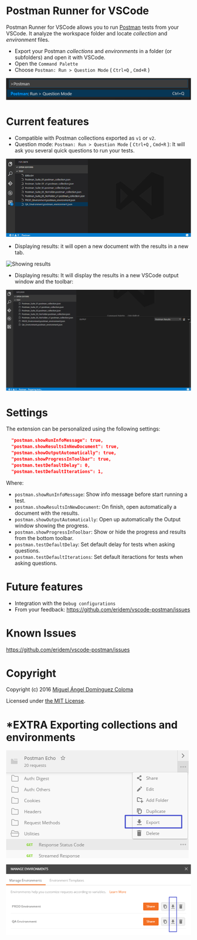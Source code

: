 # Postman Runner for VSCode

Postman Runner for VSCode allows you to run [Postman](https://www.getpostman.com/) tests from your VSCode. It analyze the workspace folder and locate *collection* and *environment* files.

- Export your Postman *collections* and *environments* in a folder (or subfolders) and open it with VSCode.
- Open the `Command Palette`
- Choose `Postman: Run > Question Mode` ( `Ctrl+Q` , `Cmd+R` )

![Command palette image](https://raw.githubusercontent.com/eridem/vscode-postman/master/images/command-palette.png)

# Current features

- Compatible with Postman collections exported as `v1` or `v2`.
- Question mode: `Postman: Run > Question Mode` ( `Ctrl+Q` , `Cmd+R` ): It will ask you several quick questions to run your tests.

![Toolbar choosing](https://raw.githubusercontent.com/eridem/vscode-postman/master/images/toolbar-choosing.gif)

- Displaying results: it will open a new document with the results in a new tab.

![Showing results](https://raw.githubusercontent.com/eridem/vscode-postman/master/images/document-results.gif)

- Displaying results: It will display the results in a new VSCode output window and the toolbar:

![Console running](https://raw.githubusercontent.com/eridem/vscode-postman/master/images/console-running.gif)

# Settings

The extension can be personalized using the following settings:

```json
  "postman.showRunInfoMessage": true,
  "postman.showResultsInNewDocument": true,
  "postman.showOutputAutomatically": true,
  "postman.showProgressInToolbar": true,
  "postman.testDefaultDelay": 0,
  "postman.testDefaultIterations": 1,
```

Where:

- `postman.showRunInfoMessage`: Show info message before start running a test.
- `postman.showResultsInNewDocument`: On finish, open automatically a document with the results.
- `postman.showOutputAutomatically`: Open up automatically the Output window showing the progress.
- `postman.showProgressInToolbar`: Show or hide the progress and results from the bottom toolbar.
- `postman.testDefaultDelay`: Set default delay for tests when asking questions.
- `postman.testDefaultIterations`: Set default iteractions for tests when asking questions.

# Future features

- Integration with the `Debug configurations`
- From your feedback: <https://github.com/eridem/vscode-postman/issues>

# Known Issues

<https://github.com/eridem/vscode-postman/issues>

# Copyright

Copyright (c) 2016 [Miguel Ángel Domínguez Coloma](http://eridem.net)

Licensed under [the MIT License](https://github.com/eridem/vscode-postman/blob/master/./LICENSE.md).

# *EXTRA Exporting collections and environments

![Exporting collections image](https://raw.githubusercontent.com/eridem/vscode-postman/master/images/export-collection.png)

![Exporting environments image](https://raw.githubusercontent.com/eridem/vscode-postman/master/images/export-environments.png)
